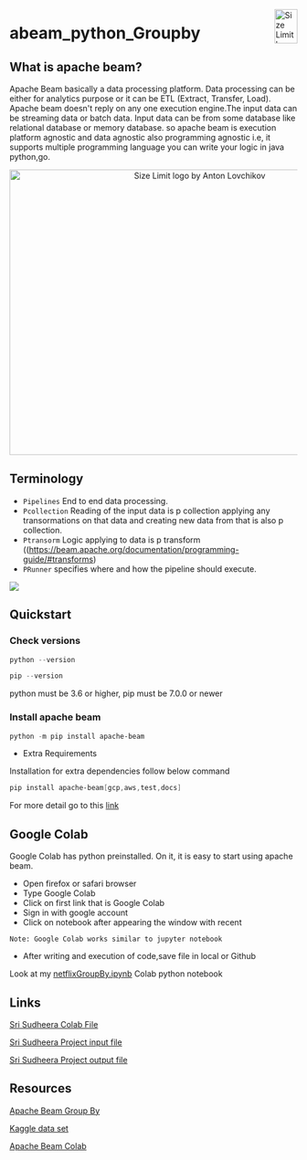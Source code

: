 <img src="https://encrypted-tbn0.gstatic.com/images?q=tbn:ANd9GcSFdAvw2XOHzl55u-rBk2XMdtGh14HiTzS1AA&usqp=CAU" align="right"
     alt="Size Limit logo by Anton Lovchikov" width="40" height="60">
# abeam_python_Groupby

## What is apache beam?

Apache Beam basically a data processing platform. Data processing can be either for analytics purpose or it can be ETL (Extract, Transfer, Load). Apache beam  doesn't
reply on any one execution engine.The input data can be streaming data or batch data. Input data can be from some database like relational database or memory database. so
apache beam is execution platform agnostic and data agnostic also programming agnostic i.e, it supports multiple programming language you can write your logic in java python,go.
<p align="center">
<img src="https://www.slideteam.net/media/catalog/product/cache/960x720/d/a/data_flow_model_and_sdks_pipelines_slide01.jpg"
     alt="Size Limit logo by Anton Lovchikov" width="650" height="500">
 </p>

## Terminology 
* `Pipelines` 
End to end data processing.
* `Pcollection`
Reading of the input data is p collection applying any transormations on that data and creating new data from that is also p collection.
* `Ptransorm`
Logic applying to data is p transform ((https://beam.apache.org/documentation/programming-guide/#transforms)
* `PRunner`
specifies where and how the pipeline should execute.

![](https://miro.medium.com/max/4500/1*KSbxc89zsZ-AWLJSsAtPvQ.png)

## Quickstart

### Check versions
```powershell
python --version
```
```powershell
pip --version
```
python must be 3.6 or higher, pip must be 7.0.0 or newer

### Install apache beam
```powershell
python -m pip install apache-beam
```
- Extra Requirements

Installation for extra dependencies follow below command
```powershell
pip install apache-beam[gcp,aws,test,docs]
```
For more detail go to this [link](https://beam.apache.org/get-started/quickstart-py/)

## Google Colab

Google Colab has python preinstalled. On it, it is easy to start using apache beam.

* Open firefox or safari browser
* Type Google Colab
* Click on first link that is Google Colab
* Sign in with google account
* Click on notebook after appearing the window with recent

`Note: Google Colab works similar to jupyter notebook`

* After writing and execution of code,save file in local or Github

Look at my [netflixGroupBy.ipynb](https://github.com/sudheera96/abeam_python_Groupby/blob/main/netflixGroupBy.ipynb) Colab python notebook

## Links
[Sri Sudheera Colab File](https://github.com/sudheera96/abeam_python_Groupby/blob/main/netflixGroupBy.ipynb)

[Sri Sudheera Project input file](https://github.com/sudheera96/abeam_python_Groupby/blob/main/netflix_titles.csv)

[Sri Sudheera Project output file](https://github.com/sudheera96/abeam_python_Groupby/blob/main/results.txt-00000-of-00001) 


## Resources

[Apache Beam Group By](https://beam.apache.org/documentation/transforms/python/aggregation/groupby/)

[Kaggle data set](https://www.kaggle.com/shivamb/netflix-shows)

[Apache Beam Colab](https://colab.research.google.com/github/apache/beam/blob/master/examples/notebooks/get-started/try-apache-beam-py.ipynb)









































